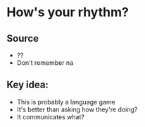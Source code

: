 # How's your rhythm?

## Source
- ??
- Don't remember na

## Key idea:
- This is probably a language game
- It's better than asking how they're doing?
- It communicates what?